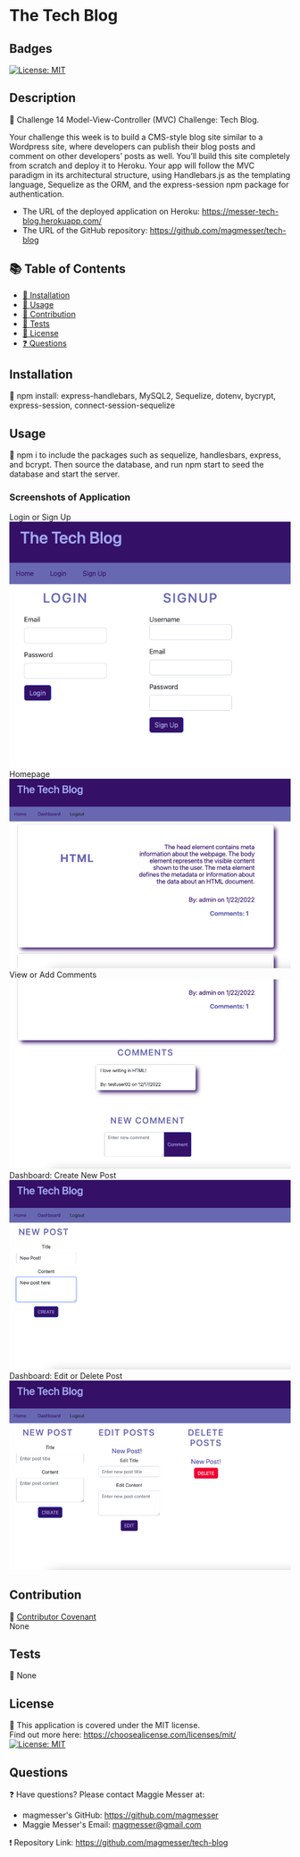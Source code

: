   # The Tech Blog
  

  ## Badges
  [![License: MIT](https://img.shields.io/badge/License-MIT-yellow.svg)](https://opensource.org/licenses/MIT)

  ## Description
  🔮 Challenge 14 Model-View-Controller (MVC) Challenge: Tech Blog.  
  
  Your challenge this week is to build a CMS-style blog site similar to a Wordpress site, where developers can publish their blog posts and comment on other developers’ posts as well. You’ll build this site completely from scratch and deploy it to Heroku. Your app will follow the MVC paradigm in its architectural structure, using Handlebars.js as the templating language, Sequelize as the ORM, and the express-session npm package for authentication. 

  - The URL of the deployed application on Heroku: https://messer-tech-blog.herokuapp.com/ 
  - The URL of the GitHub repository: https://github.com/magmesser/tech-blog 

  ## 📚 Table of Contents
  * [🔧 Installation](#installation)
  * [🎢 Usage](#usage)
  * [🚧 Contribution](#contribution)
  * [📝 Tests](#tests)
  * [🔑 License](#license)
  * [❓ Questions](#questions)
  
  ## Installation
  🔧 npm install: express-handlebars, MySQL2, Sequelize, dotenv, bycrypt, express-session, connect-session-sequelize

  ## Usage 
  🎢 npm i to include the packages such as sequelize, handlesbars, express, and bcrypt. Then source the database, and run npm start to seed the database and start the server.

  ### Screenshots of Application
  Login or Sign Up
  ![Login or Sign Up](/public/images/ss1.png)
  Homepage
  ![Homepage](/public/images/ss2.png)
  View or Add Comments
  ![View or Add Comments](/public/images/ss3.png)
  Dashboard: Create New Post
  ![Dashboard: Create New Post](/public/images/ss4.png)
  Dashboard: Edit or Delete Post
  ![Dashboard: Edit or Delete Post](/public/images/ss5.png)
  

  ## Contribution 
  🚧 [Contributor Covenant](https://www.contributor-covenant.org/) <br> 
  None

  ## Tests
  📝 None

  ## License
  🔑 This application is covered under the MIT license.  <br> 
      Find out more here: https://choosealicense.com/licenses/mit/ <br>
      [![License: MIT](https://img.shields.io/badge/License-MIT-yellow.svg)](https://opensource.org/licenses/MIT)

  ## Questions
  ❓ Have questions? Please contact Maggie Messer at: <br>
  * magmesser's GitHub: https://github.com/magmesser <br> 
  * Maggie Messer's Email: magmesser@gmail.com <br>
  
  ❗ Repository Link: https://github.com/magmesser/tech-blog 